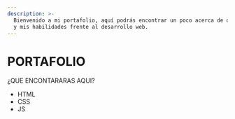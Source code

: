 ```yaml
---
description: >-
  Bienvenido a mi portafolio, aquí podrás encontrar un poco acerca de quien soy
  y mis habilidades frente al desarrollo web.
---
```


# PORTAFOLIO



¿QUE ENCONTARARAS AQUI?

* HTML
* CSS
* JS


